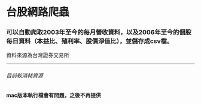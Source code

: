 # 台股網路爬蟲
### 可以自動爬取2003年至今的每月營收資料，以及2006年至今的個股每日資料（本益比、殖利率、股價淨值比），並儲存成csv檔。
資料來源為台灣證券交易所
<hr>

###### 目前較消耗資源
#### mac版本執行檔會有問題，之後不再提供
